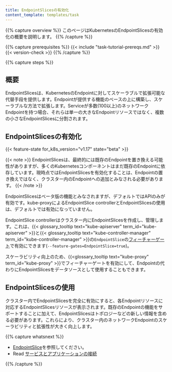 ```yaml
---
title: EndpointSlicesの有効化
content_template: templates/task
---
```


{{% capture overview %}}
このページはKubernetesのEndpointSlicesの有効化の概要を説明します。
{{% /capture %}}


{{% capture prerequisites %}}
  {{< include "task-tutorial-prereqs.md" >}} {{< version-check >}}
{{% /capture %}}

{{% capture steps %}}

## 概要

EndpointSlicesは、KubernetesのEndpointに対してスケーラブルで拡張可能な代替手段を提供します。Endpointが提供する機能のベースの上に構築し、スケーラブルな方法で拡張します。Serviceが多数(100以上)のネットワークEndpointを持つ場合、それらは単一の大きなEndpointリソースではなく、複数の小さなEndpointSlicesに分割されます。

## EndpointSlicesの有効化

{{< feature-state for_k8s_version="v1.17" state="beta" >}}

{{< note >}}
EndpointSlicesは、最終的には既存のEndpointを置き換える可能性がありますが、多くのKubernetesコンポーネントはまだ既存のEndpointに依存しています。現時点ではEndpointSlicesを有効化することは、Endpointの置き換えではなく、クラスター内のEndpointへの追加とみなされる必要があります。
{{< /note >}}

EndpointSlicesはベータ版の機能とみなされますが、デフォルトではAPIのみが有効です。kube-proxyによるEndpointSlice controllerとEndpointSlicesの使用は、デフォルトでは有効になっていません。

EndpointSlice controllerはクラスター内にEndpointSlicesを作成し、管理します。これは、{{< glossary_tooltip text="kube-apiserver" term_id="kube-apiserver" >}}と{{< glossary_tooltip text="kube-controller-manager" term_id="kube-controller-manager" >}}の`EndpointSlice`の[フィーチャーゲート](/docs/reference/command-line-tools-reference/feature-gates/)で有効にできます(`--feature-gates=EndpointSlice=true`)。

スケーラビリティ向上のため、{{<glossary_tooltip text="kube-proxy" term_id="kube-proxy" >}}でフィーチャーゲートを有効にして、Endpointの代わりにEndpointSlicesをデータソースとして使用することもできます。

## EndpointSlicesの使用

クラスター内でEndpointSlicesを完全に有効にすると、各Endpointリソースに対応するEndpointSlicesリソースが表示されます。既存のEndpointの機能をサポートすることに加えて、EndpointSlicesはトポロジーなどの新しい情報を含める必要があります。これらにより、クラスター内のネットワークEndpointのスケーラビリティと拡張性が大きく向上します。

{{% capture whatsnext %}}

* [EndpointSlice](/docs/concepts/services-networking/endpoint-slices/)を参照してください。
* Read [サービスとアプリケーションの接続](/docs/concepts/services-networking/connect-applications-service/)

{{% /capture %}}
